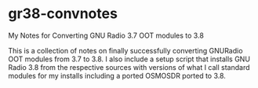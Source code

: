 # gr38-convnotes
My Notes for Converting GNU Radio 3.7 OOT modules to 3.8

This is a collection of notes on finally successfully converting GNURadio OOT modules from 3.7 to 3.8.  I also include a setup script that installs GNU Radio 3.8 from the respective sources with versions of what I call standard modules for my installs including a ported OSMOSDR ported to 3.8.  


